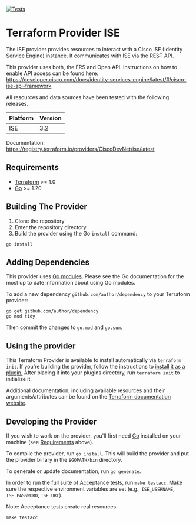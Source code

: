 [![Tests](https://github.com/CiscoDevNet/terraform-provider-ise/actions/workflows/test.yml/badge.svg)](https://github.com/CiscoDevNet/terraform-provider-ise/actions/workflows/test.yml)

# Terraform Provider ISE

The ISE provider provides resources to interact with a Cisco ISE (Identity Service Engine) instance. It communicates with ISE via the REST API.

This provider uses both, the ERS and Open API. Instructions on how to enable API access can be found here: <https://developer.cisco.com/docs/identity-services-engine/latest/#!cisco-ise-api-framework>

All resources and data sources have been tested with the following releases.

| Platform | Version |
| -------- | ------- |
| ISE      | 3.2     |

Documentation: <https://registry.terraform.io/providers/CiscoDevNet/ise/latest>

## Requirements

- [Terraform](https://www.terraform.io/downloads.html) >= 1.0
- [Go](https://golang.org/doc/install) >= 1.20

## Building The Provider

1. Clone the repository
2. Enter the repository directory
3. Build the provider using the Go `install` command:

```shell
go install
```

## Adding Dependencies

This provider uses [Go modules](https://github.com/golang/go/wiki/Modules).
Please see the Go documentation for the most up to date information about using Go modules.

To add a new dependency `github.com/author/dependency` to your Terraform provider:

```shell
go get github.com/author/dependency
go mod tidy
```

Then commit the changes to `go.mod` and `go.sum`.

## Using the provider

This Terraform Provider is available to install automatically via `terraform init`. If you're building the provider, follow the instructions to
[install it as a plugin.](https://www.terraform.io/docs/plugins/basics.html#installing-a-plugin)
After placing it into your plugins directory,  run `terraform init` to initialize it.

Additional documentation, including available resources and their arguments/attributes can be found on the [Terraform documentation website](https://registry.terraform.io/providers/CiscoDevNet/ise/latest/docs).

## Developing the Provider

If you wish to work on the provider, you'll first need [Go](http://www.golang.org) installed on your machine (see [Requirements](#requirements) above).

To compile the provider, run `go install`. This will build the provider and put the provider binary in the `$GOPATH/bin` directory.

To generate or update documentation, run `go generate`.

In order to run the full suite of Acceptance tests, run `make testacc`. Make sure the respective environment variables are set (e.g., `ISE_USERNAME`, `ISE_PASSWORD`, `ISE_URL`).

Note: Acceptance tests create real resources.

```shell
make testacc
```
